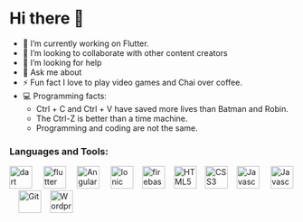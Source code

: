 ### 
<h1>Hi there 👋</h1>

- 🔭 I’m currently working on Flutter.
- 👯 I’m looking to collaborate with other content creators
- 🤔 I’m looking for help
- 💬 Ask me about
- ⚡ Fun fact I love to play video games and Chai over coffee.
- 💻 Programming facts: 
  - Ctrl + C and Ctrl + V have saved more lives than Batman and Robin.
  - The Ctrl-Z is better than a time machine.
  - Programming and coding are not the same.

### Languages and Tools:
<p align="left"><img src="https://www.vectorlogo.zone/logos/dartlang/dartlang-icon.svg" alt="dart" width="40" height="40"/> &nbsp; &nbsp;
   <img src="https://www.vectorlogo.zone/logos/flutterio/flutterio-icon.svg" alt="flutter" width="40" height="40"/> &nbsp; &nbsp; <img src="https://angular.io/assets/images/logos/angularjs/AngularJS-Shield.svg" alt="Angular" width="40" height="40"/> &nbsp; &nbsp; <img src="https://www.spronik.com/bin/admin/ionic.png" alt="Ionic" width="40" height="40"/>&nbsp; &nbsp; <img src="https://www.vectorlogo.zone/logos/firebase/firebase-icon.svg" alt="firebase" width="40" height="40"/>&nbsp; &nbsp; <img src="https://cdn.pixabay.com/photo/2017/08/05/11/16/logo-2582748_1280.png" alt="HTML5" width="40" height="40"/>&nbsp; &nbsp; <img src="https://www.joykal.com/wp-content/uploads/2019/09/css3.png" alt="CSS3" width="40" height="40"/>&nbsp; &nbsp; <img src="https://upload.wikimedia.org/wikipedia/commons/thumb/9/99/Unofficial_JavaScript_logo_2.svg/768px-Unofficial_JavaScript_logo_2.svg.png" alt="Javascript" width="40" height="40"/> &nbsp; &nbsp; <img src="https://miro.medium.com/max/816/1*mn6bOs7s6Qbao15PMNRyOA.png" alt="Javascript" width="40" height="40"/>&nbsp; &nbsp; <img src="https://git-scm.com/images/logos/downloads/Git-Icon-1788C.png" alt="Git" width="40" height="40"/>&nbsp; &nbsp; <img src="https://upload.wikimedia.org/wikipedia/commons/thumb/9/98/WordPress_blue_logo.svg/1200px-WordPress_blue_logo.svg.png" alt="Wordpress" width="40" height="40"/>&nbsp; &nbsp;  </p>

